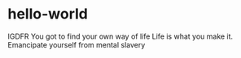 # hello-world
IGDFR
You got to find your own way of life
Life is what you make it.
Emancipate yourself from mental slavery
